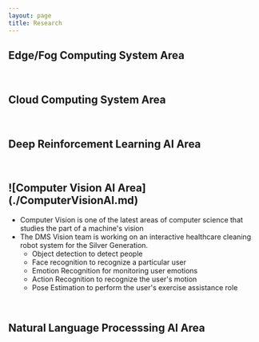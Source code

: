 ```yaml
---
layout: page
title: Research
---
```


## Edge/Fog Computing System Area
<br/>


## Cloud Computing System Area
<br/>


## Deep Reinforcement Learning AI Area
<br/>


## ![Computer Vision AI Area] (./ComputerVisionAI.md)
- Computer Vision is one of the latest areas of computer science that studies the part of a machine's vision
- The DMS Vision team is working on an interactive healthcare cleaning robot system for the Silver Generation.
	- Object detection to detect people
	- Face recognition to recognize a particular user
	- Emotion Recognition for monitoring user emotions
	- Action Recognition to recognize the user's motion
	- Pose Estimation to perform the user's exercise assistance role

<br/>


## Natural Language Processsing AI Area
<br/>

